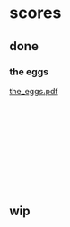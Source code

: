 # scores

## done

### the eggs
[the_eggs.pdf](https://potatowagon.github.io/scores/done/the_eggs.pdf)

<object data="https://potatowagon.github.io/scores/done/the_eggs.pdf" type="application/pdf" width="700px" height="700px">
    <embed src="https://potatowagon.github.io/scores/done/the_eggs.pdf">
    </embed>
</object>

## wip